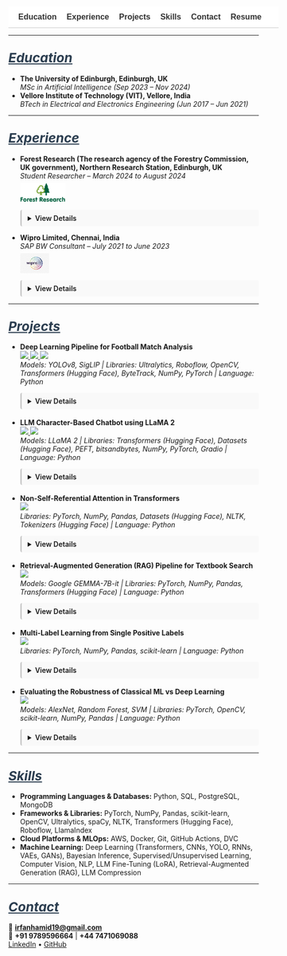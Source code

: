 <!-- Navigation Bar -->
<nav style="position: sticky; top: 0; background-color: #ffffff; padding: 12px 20px; font-family: sans-serif; font-size: 16px; z-index: 999; border-bottom: 1px solid #ccc; white-space: nowrap; overflow-x: auto; display: flex; min-width: 100%;">
  <a href="#education" style="margin-right: 20px; text-decoration: none; font-weight: bold; color: #333;">Education</a>
  <a href="#experience" style="margin-right: 20px; text-decoration: none; font-weight: bold; color: #333;">Experience</a>
  <a href="#projects" style="margin-right: 20px; text-decoration: none; font-weight: bold; color: #333;">Projects</a>
  <a href="#skills" style="margin-right: 20px; text-decoration: none; font-weight: bold; color: #333;">Skills</a>
  <a href="#contact" style="margin-right: 20px; text-decoration: none; font-weight: bold; color: #333;">Contact</a>
  <a href="/assets/resume/Irfan_Resume.pdf" download style="text-decoration: none; font-weight: bold; color: #333;">Resume</a>
</nav>

<!-- CSS -->
<style>
  details {
    transition: all 0.3s ease-in-out;
    overflow: hidden;
    margin-bottom: 12px;
    padding: 8px 12px;
    border-left: 3px solid #ccc;
    background-color: #f9f9f9;
    border-radius: 4px;
  }
  details[open] summary ~ * {
    animation: slideDown 0.3s ease-in-out;
  }
  @keyframes slideDown {
    0% { opacity: 0; transform: translateY(-5px); }
    100% { opacity: 1; transform: translateY(0); }
  }
  summary {
    cursor: pointer;
    font-weight: 600;
  }
  :target {
    scroll-margin-top: 120px;
  }
</style>

---

## <span id="education" style="scroll-margin-top: 120px; font-size: 26px; font-style: italic; text-decoration: underline; color: #2c3e50;">Education</span>

- **The University of Edinburgh, Edinburgh, UK**  
  *MSc in Artificial Intelligence (Sep 2023 – Nov 2024)*
- **Vellore Institute of Technology (VIT), Vellore, India**  
  *BTech in Electrical and Electronics Engineering (Jun 2017 – Jun 2021)*

---

## <span id="experience" style="scroll-margin-top: 120px; font-size: 26px; font-style: italic; text-decoration: underline; color: #2c3e50;">Experience</span>

- **Forest Research (The research agency of the Forestry Commission, UK government), Northern Research Station, Edinburgh, UK**  
  *Student Researcher – March 2024 to August 2024*  
  <img src="assets/img/ForestResearch.jpg" alt="Forest Research Logo" style="height: 40px; margin-top: 6px; display: block;">
  <details><summary>View Details</summary><br>
  <ul>
    <li>Conducted an industry-partnered machine learning research with Forest Research (the research agency of the Forestry Commission, UK government) for my MSc dissertation, focusing on the classification of tree species in the Forest of Dean using high-resolution multispectral satellite imagery from Planet Labs’ SuperDove 8 satellites.</li>
    <li>Implemented and trained deep learning models, including ResNet-34, DenseNet-40 and Vision Transformers (ViT) to perform species classification. Utilized QGIS for geospatial preprocessing, spatial analysis, and visualization of labelled tree data.</li>
    <li>Performed a comparative evaluation of the models and analyzed classification accuracy across various tree species. Additionally, examined species spectral curves to understand and explain model predictions, highlighting the strengths and limitations in classification performance, contributing to advancements in precise forestry and remote sensing applications.</li>
  </ul>
  </details>

- **Wipro Limited, Chennai, India**  
  *SAP BW Consultant – July 2021 to June 2023*  
  <img src="assets/img/WIPRO.jpeg" alt="Wipro Logo" style="height: 40px; margin-top: 6px; display: block;">
  <details><summary>View Details</summary><br>
  <ul>
    <li>Designed and optimized SAP BW process chains for the client, Nomad Foods Europe Limited, leading to improved automation and data integration. Enhanced data loading efficiency and reduced manual intervention by developing models using Advanced DataStore Objects (aDSO) and composite providers, ensuring timely and reliable data availability.</li>
    <li>Developed customized SAP BW queries to meet Nomad Foods' reporting needs, resulting in more accurate, actionable insights. Enabled real-time data analysis for critical decisions by transforming and modeling data to align with business KPIs.</li>
    <li>Implemented SAP BW/4HANA data provisioning and ETL processes, ensuring faster and more reliable data acquisition. Enhanced BI report performance, supporting the client's operational and strategic planning with accurate, timely data flows.</li>
  </ul>
  </details>

---

## <span id="projects" style="scroll-margin-top: 120px; font-size: 26px; font-style: italic; text-decoration: underline; color: #2c3e50;">Projects</span>

- **Deep Learning Pipeline for Football Match Analysis**
  <br>
  <a href="https://github.com/Irfan-Hamid/DeepLearning_Football" target="_blank">
    <img src="https://img.shields.io/badge/View_on-GitHub-black?logo=github">
  </a>
  <a href="https://universe.roboflow.com/irfanworskspace/football_player_detection-zwwem/1" target="_blank">
    <img src="https://img.shields.io/badge/Player_Detection_Model-Roboflow-blue?logo=roboflow">
  </a>
  <a href="https://universe.roboflow.com/irfanworskspace/football_field_keypoint_detection/1" target="_blank">
    <img src="https://img.shields.io/badge/Keypoint_Detection_Model-Roboflow-blue?logo=roboflow">
  </a>
  <br>
  <span style="font-style: italic;">
  Models: YOLOv8, SigLIP | Libraries: Ultralytics, Roboflow, OpenCV, Transformers (Hugging Face), ByteTrack, NumPy, PyTorch | Language: Python
  </span>
  <details style="margin-top: 12px;"><summary>View Details</summary><br>
  <ul>
    <li>Developed a full deep learning pipeline to analyze professional football match footage using video data provided in the DFL Bundesliga Data Shootout competition on Kaggle.</li>
    <li>Fine-tuned two YOLOv8 models:
      <ul>
        <li>One for object detection (players, goalkeepers, referees, ball)</li>
        <li>Another for keypoint detection (32 characteristic points on the football pitch)</li>
      </ul>
    </li>
    <li>Used ByteTrack for robust multi-object tracking to assign consistent IDs to players and referees across frames.</li>
    <li>Built a team classification module using SigLIP for visual embeddings, UMAP for dimensionality reduction, and KMeans clustering to group players into two teams.</li>
    <li>Applied two forms of perspective transformation using pitch keypoints:
      <ul>
        <li>Line Projection (Pitch → Frame): Overlayed accurate virtual lines (e.g., center line, penalty box) on the broadcast video.</li>
        <li>Player Projection (Frame → Pitch): Mapped player and ball positions to a top-down radar-style pitch view for tactical analysis.</li>
      </ul>
    </li>
    <li>Visualized Voronoi diagrams based on player positions to illustrate spatial control and team dominance on the field.</li>
  </ul>
  </details>
  <div style="margin-bottom: 18px;"></div>

- **LLM Character-Based Chatbot using LLaMA 2**
  <br>
  <a href="https://github.com/Irfan-Hamid/LLM-Character-Based-Chatbot-using-LLaMA-2" target="_blank">
    <img src="https://img.shields.io/badge/View_on-GitHub-black?logo=github">
  </a>
  <a href="https://huggingface.co/IrfanHamid/ChatBot-lora-7b" target="_blank">
    <img src="https://img.shields.io/badge/View_on-HuggingFace-orange?logo=huggingface">
  </a>
  <br>
  <span style="font-style: italic;">
  Models: LLaMA 2 | Libraries: Transformers (Hugging Face), Datasets (Hugging Face), PEFT, bitsandbytes, NumPy, PyTorch, Gradio | Language: Python
  </span>
  <details style="margin-top: 12px;"><summary>View Details</summary><br>
  <ul>
    <li>Fine-tuned Meta’s LLaMA-2-7b-chat-hf model to function as a character-based chatbot for personalized conversational interactions.</li>
    <li>Used LoRA (Low-Rank Adaptation) to fine-tune the model efficiently, and applied 4-bit quantization to reduce memory usage and improve inference performance.</li>
    <li>Published the trained model adapter and dataset to Hugging Face Hub for open access and experimentation.</li>
    <li>Built an interactive Gradio interface for real-time chatting with the character persona based language model.</li>
  </ul>
  </details>
  <div style="margin-bottom: 18px;"></div>

- **Non-Self-Referential Attention in Transformers**  
  <a href="https://github.com/Irfan-Hamid/Rethinking-Attention-for-Transformers" target="_blank">
    <img src="https://img.shields.io/badge/View_on-GitHub-black?logo=github">
  </a>
  <br>
  <span style="font-style: italic;">
  Libraries: PyTorch, NumPy, Pandas, Datasets (Hugging Face), NLTK, Tokenizers (Hugging Face) | Language: Python
  </span>
  <details style="margin-top: 12px;"><summary>View Details</summary><br>
  <ul>
    <li>Explored modifications to Transformer architecture and developed a method called Non-Self-Referential Attention.</li>
    <li>Driven by the observation that self-attention values (main diagonal of the attention matrix) were often disproportionately high yet minimally informative, this method attenuated those values by a tunable factor to diversify attention distributions and improve performance on tasks like machine translation.</li>
    <li>Applied this approach to the 'en-pt' translation subset of the opus_books dataset, achieving a 2.12% BLEU score improvement.</li>
  </ul>
  </details>
  <div style="margin-bottom: 18px;"></div>

- **Retrieval-Augmented Generation (RAG) Pipeline for Textbook Search**  
  <a href="https://github.com/Irfan-Hamid/LLM_RAG_IMPLEMENTATION" target="_blank">
    <img src="https://img.shields.io/badge/View_on-GitHub-black?logo=github">
  </a>
  <br>
  <span style="font-style: italic;">
  Models: Google GEMMA-7B-it | Libraries: PyTorch, NumPy, Pandas, Transformers (Hugging Face) | Language: Python
  </span>
  <details style="margin-top: 12px;"><summary>View Details</summary><br>
  <ul>
    <li>Extracted and preprocessed text from PDF textbooks, formatted it into chunks and converted them into numerical embeddings.</li>
    <li>Designed a vector-based retrieval system to identify and extract relevant text chunks based on user queries.</li>
    <li>Generated context-aware prompts using retrieved passages and utilized LLM (Google/GEMMA-7B-it) to produce accurate, context-driven responses to queries derived from textbook content.</li>
  </ul>
  </details>
  <div style="margin-bottom: 18px;"></div>

- **Multi-Label Learning from Single Positive Labels**  
  <a href="https://github.com/Irfan-Hamid/Multi-Label-Learning-from-Single-Positive-Labels" target="_blank">
    <img src="https://img.shields.io/badge/View_on-GitHub-black?logo=github">
  </a>
  <br>
  <span style="font-style: italic;">
  Libraries: PyTorch, NumPy, Pandas, scikit-learn | Language: Python
  </span>
  <details style="margin-top: 12px;"><summary>View Details</summary><br>
  <ul>
    <li>This project explores the challenge of multi-label classification in settings where each training example is annotated with only a single positive label, despite the presence of multiple applicable labels. In real-world scenarios, especially when the number of potential labels is large, it becomes impractical for human annotators to exhaustively list all relevant labels for each instance. This results in sparsely labeled data that is difficult to learn from using conventional techniques.</li>
    <li>A practical example of this problem arises in species distribution modeling (SDM), where the goal is to predict the presence or absence of species across geographic regions based on limited field observations. In such datasets, only the locations where a species has been observed are recorded, and absence information is typically unavailable, making the task more complex and imbalanced.</li>
    <li>A neural network was trained to perform accurate multi-label inference at test time, despite being exposed to only a single positive label per instance during training, a setting known as Single Positive Multi-Label Learning (SPMLL) where multiple correct labels exist but only one is observed per example.</li>
    <li>Introduced a custom loss function called UPL (Up-weighting Positive Label), which increases the contribution of observed labels while handling ambiguity in the unobserved ones.</li>
    <li>The UPL loss resulted in a 72% improvement in performance over standard binary cross-entropy loss across key evaluation metrics.</li>
  </ul>
  </details>
  <div style="margin-bottom: 18px;"></div>

- **Evaluating the Robustness of Classical ML vs Deep Learning**  
  <a href="https://github.com/Irfan-Hamid/Robustness-Comparison-Classical-machine-learning-vs.-Deep-Learning-in-Image-Classification" target="_blank">
    <img src="https://img.shields.io/badge/View_on-GitHub-black?logo=github">
  </a>
  <br>
  <span style="font-style: italic;">
Models: AlexNet, Random Forest, SVM | Libraries: PyTorch, OpenCV, scikit-learn, NumPy, Pandas | Language: Python
  </span>
   <details style="margin-top: 12px;"><summary>View Details</summary><br>
  <ul>
    <li>Investigated the robustness of classical machine learning models compared to deep learning architectures when exposed to real-world variations in image quality.</li>
    <li>Random Forest and Support Vector Machine (SVM) were used as classical baselines, while AlexNet, a convolutional neural network, represented the deep learning approach.</li>
    <li>All models were trained on the clean version of the Sports Balls Multiclass Image Classification dataset from Kaggle, containing over 9,000 images across 15 sports ball categories.</li>
    <li>Robustness testing involved introducing controlled perturbations, including Gaussian noise, blurring, contrast and brightness shifts, occlusion, and salt-and-pepper noise.</li>
    <li>Results showed that classical models deteriorated significantly under noisy conditions, while AlexNet maintained a higher level of performance, demonstrating stronger generalization to distorted inputs.</li>
  </ul>
  </details>

---

## <span id="skills" style="scroll-margin-top: 120px; font-size: 26px; font-style: italic; text-decoration: underline; color: #2c3e50;">Skills</span>

- **Programming Languages & Databases:** Python, SQL, PostgreSQL, MongoDB  
- **Frameworks & Libraries:** PyTorch, NumPy, Pandas, scikit-learn, OpenCV, Ultralytics, spaCy, NLTK, Transformers (Hugging Face), Roboflow, LlamaIndex  
- **Cloud Platforms & MLOps:** AWS, Docker, Git, GitHub Actions, DVC  
- **Machine Learning:** Deep Learning (Transformers, CNNs, YOLO, RNNs, VAEs, GANs), Bayesian Inference, Supervised/Unsupervised Learning, Computer Vision, NLP, LLM Fine-Tuning (LoRA), Retrieval-Augmented Generation (RAG), LLM Compression

---

## <span id="contact" style="scroll-margin-top: 120px; font-size: 26px; font-style: italic; text-decoration: underline; color: #2c3e50;">Contact</span>

📧 **irfanhamid19@gmail.com**  
📱 **+91 9789596664** | **+44 7471069088**  
[LinkedIn](https://www.linkedin.com/in/irfan-hamid/) • [GitHub](https://github.com/Irfan-Hamid)


